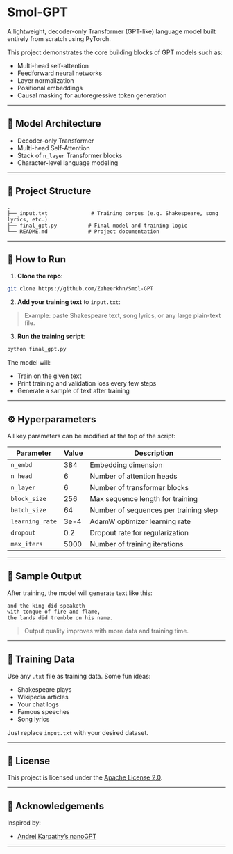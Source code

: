 # Smol-GPT

A lightweight, decoder-only Transformer (GPT-like) language model built entirely from scratch using PyTorch.

This project demonstrates the core building blocks of GPT models such as:

- Multi-head self-attention
- Feedforward neural networks
- Layer normalization
- Positional embeddings
- Causal masking for autoregressive token generation

---

## 🧠 Model Architecture

- Decoder-only Transformer
- Multi-head Self-Attention
- Stack of `n_layer` Transformer blocks
- Character-level language modeling

---

## 📁 Project Structure

```
.
├── input.txt              # Training corpus (e.g. Shakespeare, song lyrics, etc.)
├── final_gpt.py          # Final model and training logic
└── README.md             # Project documentation
```

---

## 🚀 How to Run

1. **Clone the repo**:

```bash
git clone https://github.com/Zaheerkhn/Smol-GPT
```

2. **Add your training text** to `input.txt`:

> Example: paste Shakespeare text, song lyrics, or any large plain-text file.

3. **Run the training script**:

```bash
python final_gpt.py
```

The model will:

- Train on the given text
- Print training and validation loss every few steps
- Generate a sample of text after training

---

## ⚙️ Hyperparameters

All key parameters can be modified at the top of the script:

| Parameter       | Value | Description                           |
| --------------- | ----- | ------------------------------------- |
| `n_embd`        | 384   | Embedding dimension                   |
| `n_head`        | 6     | Number of attention heads             |
| `n_layer`       | 6     | Number of transformer blocks          |
| `block_size`    | 256   | Max sequence length for training      |
| `batch_size`    | 64    | Number of sequences per training step |
| `learning_rate` | 3e-4  | AdamW optimizer learning rate         |
| `dropout`       | 0.2   | Dropout rate for regularization       |
| `max_iters`     | 5000  | Number of training iterations         |

---

## 📌 Sample Output

After training, the model will generate text like this:

```
and the king did speaketh
with tongue of fire and flame,
the lands did tremble on his name.
```

> Output quality improves with more data and training time.

---

## 🧪 Training Data

Use any `.txt` file as training data. Some fun ideas:

- Shakespeare plays
- Wikipedia articles
- Your chat logs
- Famous speeches
- Song lyrics

Just replace `input.txt` with your desired dataset.

---

## 📜 License

This project is licensed under the [Apache License 2.0](https://www.apache.org/licenses/LICENSE-2.0).

---

## 🙌 Acknowledgements

Inspired by:

- [Andrej Karpathy’s nanoGPT](https://github.com/karpathy/nanoGPT)

---

